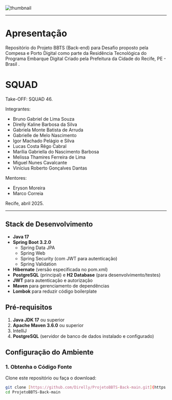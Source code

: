 ![thumbnail](https://recifevirado.recife.pe.gov.br/wp-content/uploads/2021/10/logo-embarque-digital-1.png)


---
# Apresentação
Repositório do Projeto BBTS (Back-end) para Desafio proposto pela Compesa e Porto Digital como parte da Residência Tecnológica do Programa Embarque Digital Criado pela Prefeitura da Cidade do Recife, PE - Brasil . 

# SQUAD


Take-OFF: SQUAD 46.

Integrantes:
- Bruno Gabriel de Lima Souza
- Direlly Kaline Barbosa da Silva
- Gabriela Monte Batista de Arruda
- Gabrielle de Melo Nascimento
- Igor Machado Pelágio e Silva
- Lucas Costa Rêgo Cabral
- Marília Gabriella do Nascimento Barbosa
- Melissa Thamires Ferreira de Lima
- Miguel Nunes Cavalcante
- Vinícius Roberto Gonçalves Dantas


Mentores:
- Eryson Moreira
- Marco Correia

Recife, abril 2025.

---

## Stack de Desenvolvimento

- **Java 17**
- **Spring Boot 3.2.0**
  - Spring Data JPA
  - Spring Web
  - Spring Security (com JWT para autenticação)
  - Spring Validation
- **Hibernate** (versão especificada no pom.xml)
- **PostgreSQL** (principal) e **H2 Database** (para desenvolvimento/testes)
- **JWT** para autenticação e autorização
- **Maven** para gerenciamento de dependências
- **Lombok** para reduzir código boilerplate

## Pré-requisitos

1. **Java JDK 17** ou superior
2. **Apache Maven 3.6.0** ou superior
3. IntelliJ 
4. **PostgreSQL** (servidor de banco de dados instalado e configurado)

## Configuração do Ambiente

### 1. Obtenha o Código Fonte

Clone este repositório ou faça o download:

````bash
git clone [https://github.com/Direlly/ProjetoBBTS-Back-main.git](https://github.com/Direlly/ProjetoBBTS-Back-main.git)
cd ProjetoBBTS-Back-main
